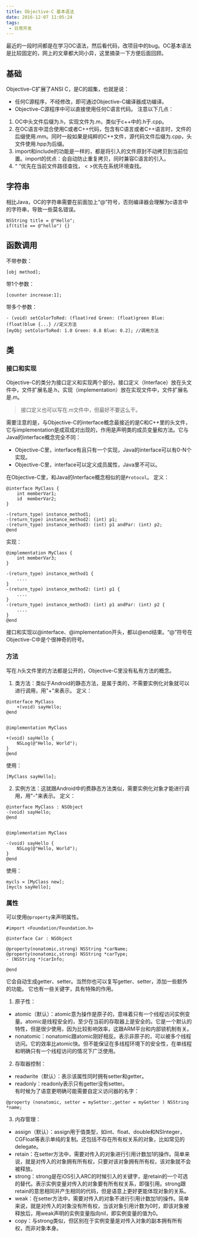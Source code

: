 ```yaml
---
title: Objective-C 基本语法
date: 2016-12-07 11:05:24
tags:
 - 日常开发
---
```


最近的一段时间都是在学习OC语法，然后看代码，改项目中的bug。OC基本语法是比较固定的，网上的文章都大同小异，这里摘录一下方便后面回顾。

## 基础
Objective-C扩展了ANSI C，是C的超集，也就是说：
 - 任何C源程序，不经修改，即可通过Objective-C编译器成功编译。
 - Objective-C源程序中可以直接使用任何C语言代码。
注意以下几点：
1. OC中头文件后缀为.h，实现文件为.m，类似于c++中的.h于.cpp。
2. 在OC语言中混合使用C或者C++代码，包含有C语言或者C++语言时，文件的后缀使用.mm。同时一般如果是纯粹的C++文件，源代码文件后缀为.cpp，头文件使用.hpp为后缀。
3. import和include的功能是一样的，都是将引入的文件原封不动拷贝到当前位置。import的优点：会自动防止重复拷贝，同时兼容C语言的引入。
4. “ ”优先在当前文件路径查找， < >优先在系统环境查找。

<!-- more -->

## 字符串
相比Java，OC的字符串需要在前面加上“@”符号，否则编译器会理解为c语言中的字符串，导致一些莫名错误。
```
NSString title = @"Hello";
if(title == @"hello") {}
```

## 函数调用
不带参数：
```
[obj method];
```
带1个参数：
```
[counter increase:1];
```
带多个参数：
```
- (void) setColorToRed: (float)red Green: (float)green Blue:(float)blue {...} //定义方法
[myObj setColorToRed: 1.0 Green: 0.8 Blue: 0.2]; //调用方法
```

## 类
### 接口和实现
Objective-C的类分为接口定义和实现两个部分。接口定义（Interface）放在头文件中，文件扩展名是.h，实现（implementation）放在实现文件中，文件扩展名是.m。

> 接口定义也可以写在.m文件中，但最好不要这么干。

需要注意的是，与Objective-C的interface概念最接近的是C和C++里的头文件，它与implementation是成双成对出现的，作用是声明类的成员变量和方法。它与Java的interface概念完全不同：
 - Objective-C里，interface有且只有一个实现，Java的interface可以有0-N个实现。
 - Objective-C里，interface可以定义成员属性，Java里不可以。

在Objective-C里，和Java的Interface概念相似的是``Protocol``。
定义：
```
@interface MyClass {
    int memberVar1;
    id  memberVar2;
}

-(return_type) instance_method1;
-(return_type) instance_method2: (int) p1;
-(return_type) instance_method3: (int) p1 andPar: (int) p2;
@end
```
实现：
```
@implementation MyClass {
    int memberVar3;
}

-(return_type) instance_method1 {
    ....
}
-(return_type) instance_method2: (int) p1 {
    ....
}
-(return_type) instance_method3: (int) p1 andPar: (int) p2 {
    ....
}
@end
```
接口和实现以@interface、@implementation开头，都以@end结束。“@”符号在Objective-C中是个很神奇的符号。

### 方法
写在.h头文件里的方法都是公开的，Objective-C里没有私有方法的概念。
1. 类方法：类似于Android的静态方法，是属于类的，不需要实例化对象就可以进行调用，用"+"来表示。
定义：
```
@interface MyClass
    +(void) sayHello;
@end


@implementation MyClass

+(void) sayHello {
    NSLog(@"Hello, World");
}
@end
```
使用：
```
[MyClass sayHello];
```

2. 实例方法：这就跟Android中的费静态方法类似，需要实例化对象才能进行调用，用"-"来表示。
定义：
```
@interface MyClass : NSObject
-(void) sayHello;
@end


@implementation MyClass

-(void) sayHello {
    NSLog(@"Hello, World");
}
@end
```
使用：
```
mycls = [MyClass new];
[mycls sayHello];
```

### 属性
可以使用``@property``来声明属性。
```
#import <Foundation/Foundation.h>

@interface Car : NSObject

@property(nonatomic,strong) NSString *carName;
@property(nonatomic,strong) NSString *carType;
- (NSString *)carInfo;

@end
```
它会自动生成getter、setter。当然你也可以复写getter、setter，添加一些额外的功能。
它也有一些关键字，具有特殊的作用。
1. 原子性：
  - atomic（默认）：atomic意为操作是原子的，意味着只有一个线程访问实例变量。atomic是线程安全的，至少在当前的存取器上是安全的。它是一个默认的特性，但是很少使用，因为比较影响效率，这跟ARM平台和内部锁机制有关。
  - nonatomic：nonatomic跟atomic刚好相反。表示非原子的，可以被多个线程访问。它的效率比atomic快。但不能保证在多线程环境下的安全性，在单线程和明确只有一个线程访问的情况下广泛使用。

2. 存取器控制：
  - readwrite（默认）：表示该属性同时拥有setter和getter。
  - readonly：readonly表示只有getter没有setter。  
有时候为了语意更明确可能需要自定义访问器的名字：
```
@property (nonatomic, setter = mySetter:,getter = myGetter ) NSString *name;
```
3. 内存管理：
  - assign（默认）：assign用于值类型，如int、float、double和NSInteger，CGFloat等表示单纯的复制。还包括不存在所有权关系的对象，比如常见的delegate。
  - retain：在setter方法中，需要对传入的对象进行引用计数加1的操作。简单来说，就是对传入的对象拥有所有权，只要对该对象拥有所有权，该对象就不会被释放。
  - strong：strong是在iOS引入ARC的时候引入的关键字，是retain的一个可选的替代。表示实例变量对传入的对象要有所有权关系，即强引用。strong跟retain的意思相同并产生相同的代码，但是语意上更好更能体现对象的关系。
  - weak：在setter方法中，需要对传入的对象不进行引用计数加1的操作。简单来说，就是对传入的对象没有所有权，当该对象引用计数为0时，即该对象被释放后，用weak声明的实例变量指向nil，即实例变量的值为0。
  - copy：与strong类似，但区别在于实例变量是对传入对象的副本拥有所有权，而非对象本身。

